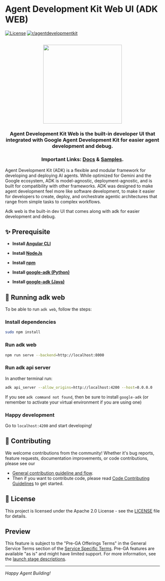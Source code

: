 
# Agent Development Kit Web UI (ADK WEB)

[![License](https://img.shields.io/badge/License-Apache_2.0-blue.svg)](LICENSE)
[![r/agentdevelopmentkit](https://img.shields.io/badge/Reddit-r%2Fagentdevelopmentkit-FF4500?style=flat&logo=reddit&logoColor=white)](https://www.reddit.com/r/agentdevelopmentkit/)

<html>
    <h2 align="center">
      <img src="https://raw.githubusercontent.com/google/adk-python/main/assets/agent-development-kit.png" width="256"/>
    </h2>
    <h3 align="center">
      Agent Development Kit Web is the built-in developer UI that integrated with Google Agent Development Kit for easier agent development and debug.
    </h3>
    <h3 align="center">
      Important Links:
      <a href="https://google.github.io/adk-docs/">Docs</a> &
      <a href="https://github.com/google/adk-samples">Samples</a>.
    </h3>
</html>

Agent Development Kit (ADK) is a flexible and modular framework for developing and deploying AI agents. While optimized for Gemini and the Google ecosystem, ADK is model-agnostic, deployment-agnostic, and is built for compatibility with other frameworks. ADK was designed to make agent development feel more like software development, to make it easier for developers to create, deploy, and orchestrate agentic architectures that range from simple tasks to complex workflows.

Adk web is the built-in dev UI that comes along with adk for easier development and debug.


## ✨ Prerequisite

- **Install [Angular CLI](https://angular.dev/tools/cli)**

- **Install [NodeJs](https://nodejs.org/en)**

- **Install [npm](https://docs.npmjs.com/downloading-and-installing-node-js-and-npm)**

- **Install [google-adk (Python)](https://github.com/google/adk-python)** 

- **Install [google-adk (Java)](https://github.com/google/adk-java/)** 


## 🚀 Running adk web

To be able to run `adk web`, follow the steps:

### Install dependencies

```bash
sudo npm install
```

### Run adk web

```bash
npm run serve --backend=http://localhost:8000
```

### Run adk api server

In another terminal run:

```bash
adk api_server --allow_origins=http://localhost:4200 --host=0.0.0.0
```

If you see `adk command not found`, then be sure to install `google-adk` (or remember to activate your virtual environment if you are using one)

### Happy development

Go to `localhost:4200` and start developing!


## 🤝 Contributing

We welcome contributions from the community! Whether it's bug reports, feature requests, documentation improvements, or code contributions, please see our 
- [General contribution guideline and flow](https://google.github.io/adk-docs/contributing-guide/#questions).
- Then if you want to contribute code, please read [Code Contributing Guidelines](./CONTRIBUTING.md) to get started.

## 📄 License

This project is licensed under the Apache 2.0 License - see the [LICENSE](LICENSE) file for details.

## Preview

This feature is subject to the "Pre-GA Offerings Terms" in the General Service Terms section of the [Service Specific Terms](https://cloud.google.com/terms/service-terms#1). Pre-GA features are available "as is" and might have limited support. For more information, see the [launch stage descriptions](https://cloud.google.com/products?hl=en#product-launch-stages).

---

*Happy Agent Building!*
